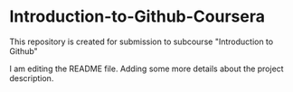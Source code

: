 # Introduction-to-Github-Coursera
This repository is created for submission to subcourse "Introduction to Github"

I am editing the README file. Adding some more details about the project description.

